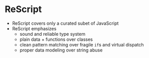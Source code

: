 # ReScript
- ReScript covers only a curated subet of JavaScript
- ReScript emphasizes 
    - sound and reliable type system
    - plain data + functions over classes
    - clean pattern matching over fragile `if`s and virtual dispatch
    - proper data modeling over string abuse
    
